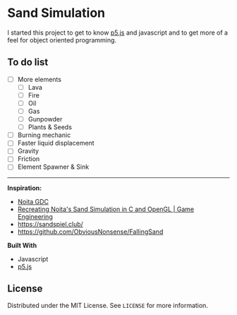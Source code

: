 # Sand Simulation
I started this project to get to know [p5.js](https://p5js.org/) and javascript and to get more of a feel for object oriented programming.
## To do list

- [ ] More elements
	- [ ] Lava
	- [ ] Fire
	- [ ] Oil
	- [ ] Gas
	- [ ] Gunpowder
	- [ ] Plants & Seeds
- [ ] Burning mechanic
- [ ] Faster liquid displacement
- [ ] Gravity
- [ ] Friction
- [ ] Element Spawner & Sink
---
 **Inspiration:**

* [Noita GDC](https://www.youtube.com/watch?v=prXuyMCgbTc)
*  [Recreating Noita's Sand Simulation in C and OpenGL | Game Engineering](https://www.youtube.com/watch?v=VLZjd_Y1gJ8)
*  https://sandspiel.club/
*  https://github.com/ObviousNonsense/FallingSand
 
**Built With**

* Javascript
* [p5.js](https://p5js.org/)

## License

Distributed under the MIT License. See `LICENSE` for more information.